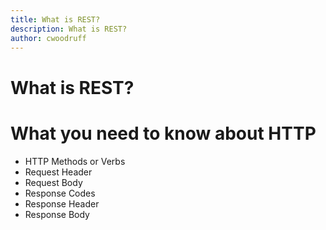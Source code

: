 ```yaml
---
title: What is REST?
description: What is REST?
author: cwoodruff
---
```

# What is REST?

# What you need to know about HTTP

* HTTP Methods or Verbs
* Request Header
* Request Body
* Response Codes
* Response Header
* Response Body

